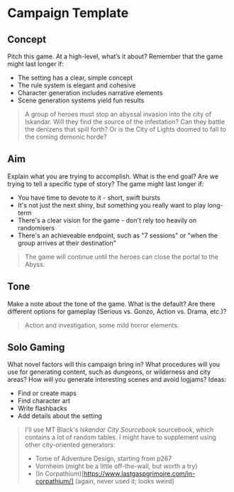 # Campaign Template

## Concept

Pitch this game. At a high-level, what’s it about? Remember that the game might last longer if:

- The setting has a clear, simple concept
- The rule system is elegant and cohesive
- Character generation includes narrative elements
- Scene generation systems yield fun results

> A group of heroes must stop an abyssal invasion into the city of Iskandar. Will they find the source of the infestation? Can they battle the denizens that spill forth? Or is the City of Lights doomed to fall to the coming demonic horde?

## Aim

Explain what you are trying to accomplish. What is the end goal? Are we trying to tell a specific type of story? The game might last longer if:

- You have time to devote to it - short, swift bursts
- It's not just the next shiny, but something you really want to play long-term
- There's a clear vision for the game - don't rely too heavily on randomisers
- There's an achieveable endpoint, such as "7 sessions" or "when the group arrives at their destination"

> The game will continue until the heroes can close the portal to the Abyss.

## Tone

Make a note about the tone of the game. What is the default? Are there different options for gameplay (Serious vs. Gonzo, Action vs. Drama, etc.)?

> Action and investigation, some mild horror elements.

## Solo Gaming

What novel factors will this campaign bring in? What procedures will you use for generating content, such as dungeons, or wilderness and city areas? How will you generate interesting scenes and avoid logjams? Ideas:

- Find or create maps
- Find character art
- Write flashbacks
- Add details about the setting

> I'll use MT Black's *Iskandar City Sourcebook* sourcebook, which contains a lot of random tables. I might have to supplement using other city-oriented generators: 
> 
> - Tome of Adventure Design, starting from p267
> - Vornheim (might be a little off-the-wall, but worth a try)
> - (In Corpathium)[https://www.lastgaspgrimoire.com/in-corpathium/] (again, never used it; looks weird)
